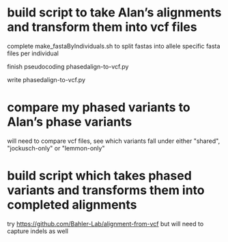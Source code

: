 # build script to take Alan’s alignments and transform them into vcf files

complete make_fastaByIndividuals.sh to split fastas into allele specific fasta files per individual

finish pseudocoding phasedalign-to-vcf.py

write phasedalign-to-vcf.py

# compare my phased variants to Alan’s phase variants

will need to compare vcf files, see which variants fall under either "shared", "jockusch-only" or "lemmon-only"

# build script which takes phased variants and transforms them into completed alignments

try https://github.com/Bahler-Lab/alignment-from-vcf
but will need to capture indels as well
